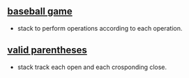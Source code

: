 ## [baseball game](https://leetcode.com/problems/baseball-game/)
- stack to perform operations according to each operation. 

## [valid parentheses](https://leetcode.com/problems/valid-parentheses/) 
- stack track each open and each crosponding close.